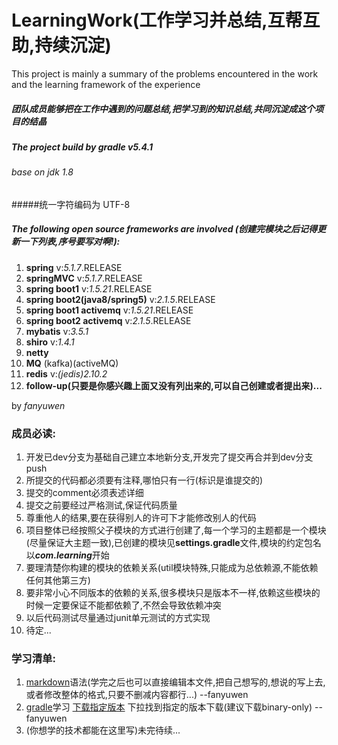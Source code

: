 # LearningWork(工作学习并总结,互帮互助,持续沉淀)
This project is mainly a summary of the problems encountered in the work and the learning framework of the experience
##### 团队成员能够把在工作中遇到的问题总结,把学习到的知识总结,共同沉淀成这个项目的结晶

##### The project build by *gradle* v*5.4.1*
###### base on jdk 1.8
#####统一字符编码为 UTF-8

##### The following open source frameworks are involved (创建完模块之后记得更新一下列表,序号要写对啊!):

1. **spring** v:*5.1.7*.RELEASE
2. **springMVC** v:*5.1.7*.RELEASE
3. **spring boot1** v:*1.5.21*.RELEASE
4. **spring boot2(java8/spring5)** v:*2.1.5*.RELEASE
5. **spring boot1 activemq** v:*1.5.21*.RELEASE
6. **spring boot2 activemq** v:*2.1.5*.RELEASE
7. **mybatis** v:*3.5.1*
8. **shiro** v:*1.4.1*
9. **netty**
10. **MQ** (kafka)(activeMQ)
11. **redis** v:*(jedis)2.10.2*
12. **follow-up(只要是你感兴趣上面又没有列出来的,可以自己创建或者提出来)...**

by *fanyuwen*

### 成员必读:
1. 开发已dev分支为基础自己建立本地新分支,开发完了提交再合并到dev分支push
2. 所提交的代码都必须要有注释,哪怕只有一行(标识是谁提交的)
3. 提交的comment必须表述详细
4. 提交之前要经过严格测试,保证代码质量
5. 尊重他人的结果,要在获得别人的许可下才能修改别人的代码
6. 项目整体已经按照父子模块的方式进行创建了,每一个学习的主题都是一个模块(尽量保证大主题一致),已创建的模块见**settings.gradle**文件,模块的约定包名以***com.learning***开始
7. 要理清楚你构建的模块的依赖关系(util模块特殊,只能成为总依赖源,不能依赖任何其他第三方)
8. 要非常小心不同版本的依赖的关系,很多模块只是版本不一样,依赖这些模块的时候一定要保证不能都依赖了,不然会导致依赖冲突
9. 以后代码测试尽量通过junit单元测试的方式实现
10. 待定...

### 学习清单:
1. [markdown](http://www.markdown.cn/)语法(学完之后也可以直接编辑本文件,把自己想写的,想说的写上去,或者修改整体的格式,只要不删减内容都行...)  --fanyuwen
2. [gradle](https://gradle.org/)学习 [下载指定版本](https://gradle.org/releases/) 下拉找到指定的版本下载(建议下载binary-only)  --fanyuwen
3. (你想学的技术都能在这里写)未完待续...